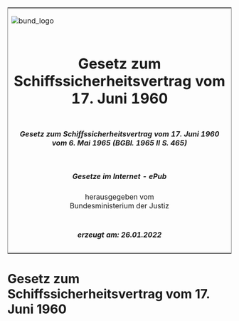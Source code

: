 <span id="DECKBLATT.html"></span>

<table border="0" frame="border" width="100%">

<tr valign="top">

<td align="left">

![bund\_logo](BfJ_2021_Web_de_de.gif)

</td>

<td align="right">

 

</td>

</tr>

<tr align="center" valign="middle">

<td colspan="2">

# Gesetz zum Schiffssicherheitsvertrag vom 17. Juni 1960

</td>

</tr>

<tr align="center" valign="middle">

<td colspan="2">

##### Gesetz zum Schiffssicherheitsvertrag vom 17. Juni 1960 vom 6. Mai 1965 (BGBl. 1965 II S. 465)

</td>

</tr>

<tr align="center" valign="middle">

<td colspan="2">

  
  

##### Gesetze im Internet - ePub  
  
herausgegeben vom  
Bundesministerium der Justiz

</td>

</tr>

<tr align="center" valign="bottom">

<td colspan="2">

  
  

##### erzeugt am: 26.01.2022

</td>

</tr>

</table>

<span id="BJNR204650965.html"></span>

# Gesetz zum Schiffssicherheitsvertrag vom 17. Juni 1960
